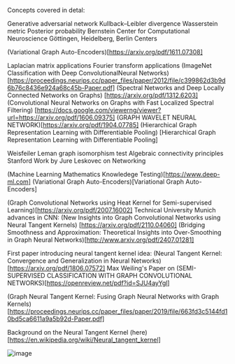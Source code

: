Concepts covered in detal:

Generative adversarial network
Kullback–Leibler divergence
Wasserstein metric
Posterior probability
Bernstein Center for Computational Neuroscience Göttingen, Heidelberg, Berlin Centers


(Variational Graph Auto-Encoders)[https://arxiv.org/pdf/1611.07308]


Laplacian matrix applications
Fourier transform applications
(ImageNet Classification with Deep ConvolutionalNeural Networks) [https://proceedings.neurips.cc/paper_files/paper/2012/file/c399862d3b9d6b76c8436e924a68c45b-Paper.pdf]
(Spectral Networks and Deep Locally Connected Networks on Graphs) [https://arxiv.org/pdf/1312.6203]
(Convolutional Neural Networks on Graphs with Fast Localized Spectral Filtering) [https://docs.google.com/viewerng/viewer?url=https://arxiv.org/pdf/1606.09375]
(GRAPH WAVELET NEURAL NETWORK)[https://arxiv.org/pdf/1904.07785]
(Hierarchical Graph Representation Learning with Differentiable Pooling) [Hierarchical Graph Representation Learning with Differentiable Pooling]

Weisfeiler Leman graph isomorphism test
Algebraic connectivity principles
Stanford Work by Jure Leskovec on Networking

(Machine Learning Mathematics Knowledege Testing)[https://www.deep-ml.com]
(Variational Graph Auto-Encoders)[Variational Graph Auto-Encoders]


(Graph Convolutional Networks using Heat Kernel for Semi-supervised Learning)[https://arxiv.org/pdf/2007.16002]
Technical University Munich advances in CNN: (New Insights into Graph Convolutional Networks
using Neural Tangent Kernels) [https://arxiv.org/pdf/2110.04060]
(Bridging Smoothness and Approximation: Theoretical Insights into Over-Smoothing in Graph Neural Networks)[http://www.arxiv.org/pdf/2407.01281]

First paper introducing neural tangent kernel idea: (Neural Tangent Kernel:
Convergence and Generalization in Neural Networks)[https://arxiv.org/pdf/1806.07572]
Max Weiling's Paper on (SEMI-SUPERVISED CLASSIFICATION WITH
GRAPH CONVOLUTIONAL NETWORKS)[https://openreview.net/pdf?id=SJU4ayYgl]

(Graph Neural Tangent Kernel:
Fusing Graph Neural Networks with Graph Kernels)[https://proceedings.neurips.cc/paper_files/paper/2019/file/663fd3c5144fd10bd5ca6611a9a5b92d-Paper.pdf]

Background on the Neural Tangent Kernel (here)[https://en.wikipedia.org/wiki/Neural_tangent_kernel]


![image](https://github.com/user-attachments/assets/4c793ad9-28cd-4598-8a3a-f5509f99b943)


